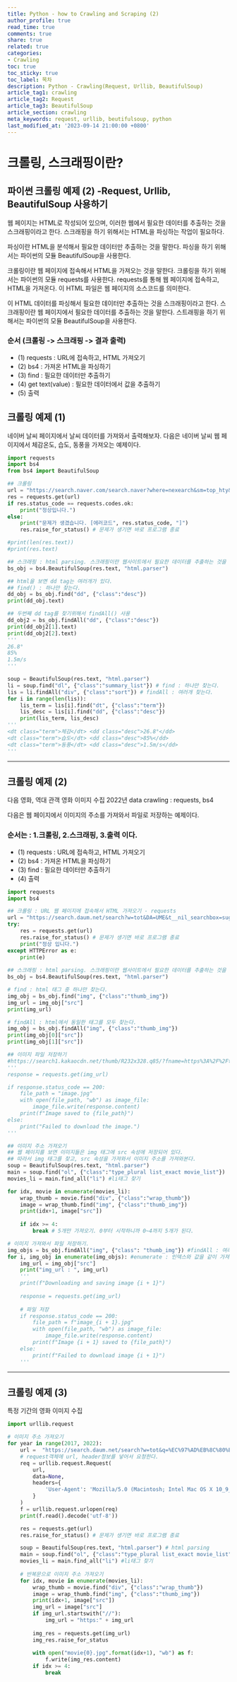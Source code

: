 ```yaml
---
title: Python - how to Crawling and Scraping (2)
author_profile: true
read_time: true
comments: true
share: true
related: true
categories:
- Crawling
toc: true
toc_sticky: true
toc_label: 목차
description: Python - Crawling(Request, Urllib, BeautifulSoup)
article_tag1: crawling
article_tag2: Request  
article_tag3: BeautifulSoup
article_section: crawling
meta_keywords: request, urllib, beutifulsoup, python
last_modified_at: '2023-09-14 21:00:00 +0800'
---
```


# 크롤링, 스크래핑이란?
## 파이썬 크롤링 예제 (2) -Request, Urllib, BeautifulSoup 사용하기
웹 페이지는 HTML로 작성되어 있으며, 이러한 웹에서 필요한 데이터를 추출하는 것을 스크래핑이라고 한다.
스크래핑을 하기 위해서는 HTML을 파싱하는 작업이 필요하다.

파싱이란 HTML을 분석해서 필요한 데이터만 추출하는 것을 말한다.
파싱을 하기 위해서는 파이썬의 모듈 BeautifulSoup을 사용한다.

크롤링이란 웹 페이지에 접속해서 HTML을 가져오는 것을 말한다. 
크롤링을 하기 위해서는 파이썬의 모듈 requests를 사용한다. requests를 통해 웹 페이지에 접속하고, HTML을 가져온다.
이 HTML 파일은 웹 페이지의 소스코드를 의미한다.

이 HTML 데이터를 파싱해서 필요한 데이터만 추출하는 것을 스크래핑이라고 한다.
스크래핑이란 웹 페이지에서 필요한 데이터를 추출하는 것을 말한다. 
스트래핑을 하기 위해서는 파이썬의 모듈 BeautifulSoup을 사용한다.

### 순서 (크롤링 -> 스크래핑 -> 결과 출력)
- (1) requests : URL에 접속하고, HTML 가져오기
- (2) bs4 : 가져온 HTML을 파싱하기
- (3) find : 필요한 데이터만 추출하기
- (4) get text(value) : 필요한 데이터에서 값을 추출하기
- (5) 출력


## 크롤링 예제 (1)
네이버 날씨 페이지에서 날씨 데이터를 가져와서 출력해보자.
다음은 네이버 날씨 웹 페이지에서 체감온도, 습도, 동풍을 가져오는 예제이다.

```py
import requests
import bs4
from bs4 import BeautifulSoup

## 크롤링
url = "https://search.naver.com/search.naver?where=nexearch&sm=top_hty&fbm=0&ie=utf8&query=%EB%82%A0%EC%94%A8"
res = requests.get(url)
if res.status_code == requests.codes.ok:
    print("정상입니다.")
else:
    print("문제가 생겼습니다. [에러코드", res.status_code, "]")
    res.raise_for_status() # 문제가 생기면 바로 프로그램 종료

#print(len(res.text))
#print(res.text)

## 스크래핑 : html parsing. 스크래핑이란 웹사이트에서 필요한 데이터를 추출하는 것을 말한다.
bs_obj = bs4.BeautifulSoup(res.text, "html.parser")

## html을 보면 dd tag는 여러개가 있다.
## find() : 하나만 찾는다.
dd_obj = bs_obj.find("dd", {"class":"desc"})
print(dd_obj.text)

## 두번째 dd tag를 찾기위해서 findAll() 사용
dd_obj2 = bs_obj.findAll("dd", {"class":"desc"})
print(dd_obj2[1].text) 
print(dd_obj2[2].text)
'''
26.8°
85%
1.5m/s
'''

soup = BeautifulSoup(res.text, "html.parser")
li = soup.find("dl", {"class":"summary_list"}) # find : 하나만 찾는다.
lis = li.findAll("div", {"class":"sort"}) # findAll : 여러개 찾는다.
for i in range(len(lis)):  
    lis_term = lis[i].find("dt", {"class":"term"})
    lis_desc = lis[i].find("dd", {"class":"desc"})
    print(lis_term, lis_desc)
'''
<dt class="term">체감</dt> <dd class="desc">26.8°</dd>
<dt class="term">습도</dt> <dd class="desc">85%</dd>
<dt class="term">동풍</dt> <dd class="desc">1.5m/s</dd>
'''
```

--------

## 크롤링 예제 (2)
다음 영화, 역대 관객 영화 이미지 수집
2022년 data crawling : requests, bs4

다음은 웹 페이지에서 이미지의 주소를 가져와서 파일로 저장하는 예제이다.

### 순서는 : 1.크롤링, 2.스크래핑, 3.출력 이다.
- (1) requests : URL에 접속하고, HTML 가져오기
- (2) bs4 : 가져온 HTML을 파싱하기
- (3) find : 필요한 데이터만 추출하기
- (4) 출력
```py
import requests
import bs4

## 크롤링 : URL 웹 페이지에 접속해서 HTML 가져오기 - requests
url = "https://search.daum.net/search?w=tot&DA=UME&t__nil_searchbox=suggest&sug=&sugo=15&sq=2022+%EC%98%81%ED%99%94&o=1&q=2022+%EC%98%81%ED%99%94+%EC%88%9C%EC%9C%84"
try: 
    res = requests.get(url)
    res.raise_for_status() # 문제가 생기면 바로 프로그램 종료
    print("정상 입니다.")
except HTTPError as e:
    print(e)
    
## 스크래핑 : html parsing. 스크래핑이란 웹사이트에서 필요한 데이터를 추출하는 것을 말한다. - bs4
bs_obj = bs4.BeautifulSoup(res.text, "html.parser")

# find : html 태그 중 하나만 찾는다.
img_obj = bs_obj.find("img", {"class":"thumb_img"})
img_url = img_obj["src"]
print(img_url)

# findAll : html에서 동일한 태그를 모두 찾는다.
img_obj = bs_obj.findAll("img", {"class":"thumb_img"})
print(img_obj[0]["src"])
print(img_obj[1]["src"])

## 이미지 파일 저장하기
#https://search1.kakaocdn.net/thumb/R232x328.q85/?fname=https%3A%2F%2Ft1.daumcdn.net%2Fmovie%2F3f7e3035989e7918c6426e541c864d0d8a295de2
'''
response = requests.get(img_url)

if response.status_code == 200:
    file_path = "image.jpg"
    with open(file_path, "wb") as image_file:
        image_file.write(response.content)
    print(f"Image saved to {file_path}")
else:
    print("Failed to download the image.")
'''

## 이미지 주소 가져오기
## 웹 페이지를 보면 이미지들은 img 태그에 src 속성에 저장되어 있다.
## 따라서 img 태그를 찾고, src 속성을 가져와서 이미지 주소를 가져와본다.
soup = BeautifulSoup(res.text, "html.parser")
main = soup.find("ol", {"class":"type_plural list_exact movie_list"})  #ol태그 찾기
movies_li = main.find_all("li") #li태그 찾기

for idx, movie in enumerate(movies_li):
    wrap_thumb = movie.find("div", {"class":"wrap_thumb"})
    image = wrap_thumb.find("img", {"class":"thumb_img"})  
    print(idx+1, image["src"])
    
    if idx >= 4:
        break # 5개만 가져오기. 0부터 시작하니까 0~4까지 5개가 된다.

# 이미지 가져와서 파일 저장하기.
img_objs = bs_obj.findAll("img", {"class": "thumb_img"}) #findAll : 여러개 찾는다.
for i, img_obj in enumerate(img_objs): #enumerate : 인덱스와 값을 같이 가져온다.
    img_url = img_obj["src"]
    print("img_url : ", img_url)
    '''
    print(f"Downloading and saving image {i + 1}")
    
    response = requests.get(img_url)
    
    # 파일 저장
    if response.status_code == 200:
        file_path = f"image_{i + 1}.jpg"
        with open(file_path, "wb") as image_file:
            image_file.write(response.content)
        print(f"Image {i + 1} saved to {file_path}")
    else:
        print(f"Failed to download image {i + 1}")
    '''
```
    
----------

## 크롤링 예제 (3)  
특정 기간의 영화 이미지 수집
```py
import urllib.request

# 이미지 주소 가져오기
for year in range(2017, 2022):
    url =  "https://search.daum.net/search?w=tot&q=%EC%97%AD%EB%8C%80%EA%B4%80%EA%B0%9D%EC%88%9C%EC%9C%84&DA=MOR&rtmaxcoll=MOR".format(year)
    # request객체에 url, header정보를 넣어서 요청한다.
    req = urllib.request.Request(
        url,
        data=None,
        headers={
            'User-Agent': 'Mozilla/5.0 (Macintosh; Intel Mac OS X 10_9_3) AppleWebKit/537.36 (KHTML, like Gecko) Chrome/35.0.1916.47 Safari/537.36'
        }
    )
    f = urllib.request.urlopen(req)
    print(f.read().decode('utf-8'))

    res = requests.get(url)
    res.raise_for_status() # 문제가 생기면 바로 프로그램 종료

    soup = BeautifulSoup(res.text, "html.parser") # html parsing
    main = soup.find("ol", {"class":"type_plural list_exact movie_list"})  #ol태그 찾기
    movies_li = main.find_all("li") #li태그 찾기
    
    # 반복문으로 이미지 주소 가져오기
    for idx, movie in enumerate(movies_li):
        wrap_thumb = movie.find("div", {"class":"wrap_thumb"})
        image = wrap_thumb.find("img", {"class":"thumb_img"})  
        print(idx+1, image["src"])
        img_url = image["src"]  
        if img_url.startswith("//"):
            img_url = "https:" + img_url
            
        img_res = requests.get(img_url)
        img_res.raise_for_status
        
        with open("movie{0}.jpg".format(idx+1), "wb") as f:
            f.write(img_res.content)
        if idx >= 4:
            break
```